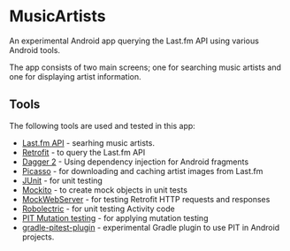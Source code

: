 # MusicArtists
An experimental Android app querying the Last.fm API using various Android tools.

The app consists of two main screens; one for searching music artists and one for displaying artist information.

## Tools

The following tools are used and tested in this app:

 * [Last.fm API](http://www.last.fm/api) - searhing music artists.
 * [Retrofit](https://square.github.io/retrofit/) - to query the Last.fm API
 * [Dagger 2](https://google.github.io/dagger/) - Using dependency injection for Android fragments
 * [Picasso](http://square.github.io/picasso/) - for downloading and caching artist images from Last.fm
 * [JUnit](http://junit.org/junit4/) - for unit testing
 * [Mockito](http://site.mockito.org/) - to create mock objects in unit tests
 * [MockWebServer](https://github.com/square/okhttp/tree/master/mockwebserver) - for testing Retrofit HTTP requests and responses
 * [Robolectric](http://robolectric.org/) - for unit testing Activity code
 * [PIT Mutation testing](http://pitest.org/) - for applying mutation testing
 * [gradle-pitest-plugin](https://github.com/koral--/gradle-pitest-plugin) - experimental Gradle plugin to use PIT in Android projects.
